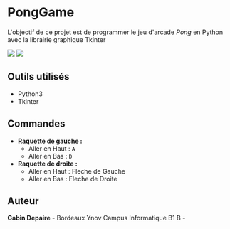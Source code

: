 # PongGame
L'objectif de ce projet est de programmer le jeu d'arcade *Pong* en Python avec la librairie graphique Tkinter

![](https://github.com/wewlr17/pong-tkinter/blob/master/Capture%20d%E2%80%99e%CC%81cran%202019-01-04%20a%CC%80%2018.05.19.png)
![](https://github.com/wewlr17/pong-tkinter/blob/master/Capture%20d%E2%80%99e%CC%81cran%202019-01-04%20a%CC%80%2018.05.39.png)

## Outils utilisés
* Python3
* Tkinter

## Commandes
- **Raquette de gauche :**
    * Aller en Haut : `A`
    * Aller en Bas : `D`
- **Raquette de droite :**
    * Aller en Haut : Fleche de Gauche
    * Aller en Bas : Fleche de Droite

## Auteur
**Gabin Depaire** - Bordeaux Ynov Campus Informatique B1 B - [](https://github.com/)
